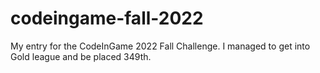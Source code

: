 # codeingame-fall-2022
My entry for the CodeInGame 2022 Fall Challenge. I managed to get into Gold league and be placed 349th. 
